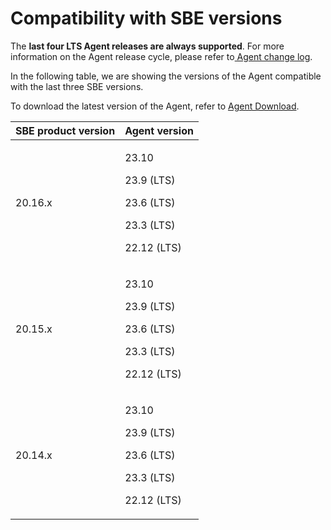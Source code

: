 # Compatibility with SBE versions

The **last four LTS Agent releases are always supported**. For more information on the Agent release cycle, please refer to[ Agent change log](../change-log/agent/).

In the following table, we are showing the versions of the Agent compatible with the last three SBE versions.

To download the latest version of the Agent, refer to [Agent Download](agent-download.md).

| SBE product version | Agent version                                                                     |
| ------------------- | --------------------------------------------------------------------------------- |
| 20.16.x             | <p>23.10</p><p>23.9 (LTS)</p><p>23.6 (LTS)</p><p>23.3 (LTS)</p><p>22.12 (LTS)</p> |
| 20.15.x             | <p>23.10</p><p>23.9 (LTS)</p><p>23.6 (LTS)</p><p>23.3 (LTS)</p><p>22.12 (LTS)</p> |
| 20.14.x             | <p>23.10</p><p>23.9 (LTS)</p><p>23.6 (LTS)</p><p>23.3 (LTS)</p><p>22.12 (LTS)</p> |

